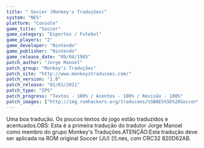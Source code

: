 ```yaml
---
title: " Soccer (Monkey's Traduções)"
system: "NES"
platform: "Console"
game_title: "Soccer"
game_category: "Esportes / Futebol"
game_players: "2"
game_developer: "Nintendo"
game_publisher: "Nintendo"
game_release_date: "09/04/1985"
patch_author: "Jorge Manoel"
patch_group: "Monkey's Traduções"
patch_site: "http://www.monkeystraducoes.com/"
patch_version: "1.0"
patch_release: "01/01/2011"
patch_type: "IPS"
patch_progress: "Textos - 100% / Acentos - 100% / Revisão - 100%"
patch_images: ["http://img.romhackers.org/traducoes/%5BNES%5D%20Soccer%20-%20Monkey's%20Tradu%C3%A7%C3%B5es%20-%201.png","http://img.romhackers.org/traducoes/%5BNES%5D%20Soccer%20-%20Monkey's%20Tradu%C3%A7%C3%B5es%20-%202.png","http://img.romhackers.org/traducoes/%5BNES%5D%20Soccer%20-%20Monkey's%20Tradu%C3%A7%C3%B5es%20-%203.png"]
---
```

Uma boa tradução. Os poucos textos do jogo estão traduzidos e acentuados.OBS: Esta é a primeira tradução do tradutor Jorge Manoel como membro do grupo Monkey's Traduções.ATENÇÃO:Esta tradução deve ser aplicada na ROM original Soccer (JU) [!].nes, com CRC32 820D62AB.